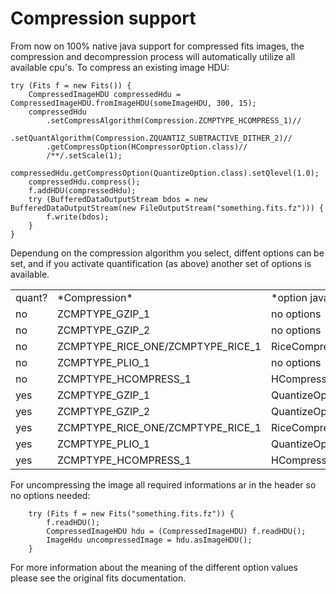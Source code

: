 # Compression support

From now on 100% native java support for compressed fits images, the compression and decompression process will automatically utilize all
available cpu's. To compress an existing image HDU:

    try (Fits f = new Fits()) {
        CompressedImageHDU compressedHdu = CompressedImageHDU.fromImageHDU(someImageHDU, 300, 15);
        compressedHdu
            .setCompressAlgorithm(Compression.ZCMPTYPE_HCOMPRESS_1)//
            .setQuantAlgorithm(Compression.ZQUANTIZ_SUBTRACTIVE_DITHER_2)//
            .getCompressOption(HCompressorOption.class)//
            /**/.setScale(1);
        compressedHdu.getCompressOption(QuantizeOption.class).setQlevel(1.0);
        compressedHdu.compress();
        f.addHDU(compressedHdu);
        try (BufferedDataOutputStream bdos = new BufferedDataOutputStream(new FileOutputStream("something.fits.fz"))) {
            f.write(bdos);
        }
    } 

Dependung on the compression algorithm you select, diffent options can be set, and if you activate quantification (as above) 
another set of options is available.

<table>
	<tr>
		<td>quant?</td>
		<td>*Compression*</td>
		<td>*option java classes*</td>
	</tr>
	<tr>
		<td>no</td>
		<td>ZCMPTYPE_GZIP_1</td>
		<td>no options </td>
	</tr>
	<tr>
		<td>no</td>
		<td>ZCMPTYPE_GZIP_2</td>
		<td>no options </td>
	</tr>
	<tr>
		<td>no</td>
		<td>ZCMPTYPE_RICE_ONE/ZCMPTYPE_RICE_1</td>
		<td>RiceCompressOption </td>
	</tr>
	<tr>
		<td>no</td>
		<td>ZCMPTYPE_PLIO_1</td>
		<td>no options </td>
	</tr>
	<tr>
		<td>no</td>
		<td>ZCMPTYPE_HCOMPRESS_1</td>
		<td>HCompressorOption </td>
	</tr>
	<tr>
		<td>yes</td>
		<td>ZCMPTYPE_GZIP_1</td>
		<td>QuantizeOption </td>
	</tr>
	<tr>
		<td>yes</td>
		<td>ZCMPTYPE_GZIP_2</td>
		<td>QuantizeOption </td>
	</tr>
	<tr>
		<td>yes</td>
		<td>ZCMPTYPE_RICE_ONE/ZCMPTYPE_RICE_1</td>
		<td>RiceCompressOption,QuantizeOption </td>
	</tr>
	<tr>
		<td>yes</td>
		<td>ZCMPTYPE_PLIO_1</td>
		<td>QuantizeOption </td>
	</tr>
	<tr>
		<td>yes</td>
		<td>ZCMPTYPE_HCOMPRESS_1</td>
		<td>HCompressorOption,QuantizeOption </td>
	</tr>
</table>

For uncompressing the image all required informations ar in the header so no options needed:

        try (Fits f = new Fits("something.fits.fz")) {
            f.readHDU();
            CompressedImageHDU hdu = (CompressedImageHDU) f.readHDU();
            ImageHdu uncompressedImage = hdu.asImageHDU();
        }

For more information about the meaning of the different option values please see the original fits documentation.
